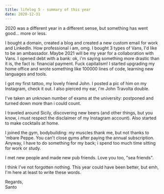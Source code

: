 ```yaml
---
title: lifelog 5 - summary of this year
date: 2020-12-31
---
```


2020 was a different year in a different sense, but something has went good...
more or less.

I bought a domain, created a blog and created a new custom email for work and
LinkedIn. How professional i am, omg.
I bought 3 types of Vans, I'd like to be an ambassador. Maybe 2021 will be my
year for a collaboration with Vans.
I opened debt with a bank: ok, i'm saying something more drastic than it is,
the fact is: financial payment. Fuck capitalism!
I started upgrading my home office and wrote something like 100000 lines
of code, learning new languages and tools.

I got my first tattoo, my lovely friend John. I posted a pic of him on my
Instagram, check it out.
I also pierced my ear, i'm John Travolta double.

I've taken an unknown number of exams at the university: postponed and turned
down more than i could count.

I traveled around Sicily, discovering new beers (and other things, but you
know, i must respect the disclaimer of my Instagram account). Also started to
make cocktails at home.

I joined the gym, bodybuilding: my muscles thank me, but not thanks to 'mbare Peppe. You
can't close gyms after paying the annual subscription. Anyway, I have to do
something for my back; i spend too much time sitting for work or study.

I met new people and made new pub friends. Love you too, "sea friends".

I think I've not forgotten nothing.
This year could have been better, but emh, I'm here at least to write these words.

Regards,<br>
Santo
